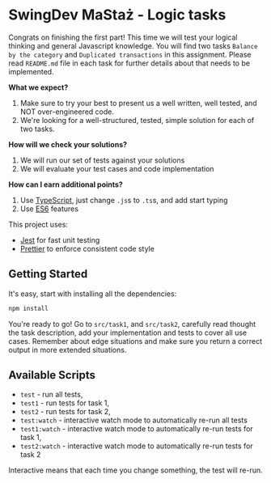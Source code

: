 # SwingDev MaStaż - Logic tasks

Congrats on finishing the first part! This time we will test your logical thinking and 
general Javascript knowledge. You will find two tasks `Balance by the category` and `Duplicated transactions` in this
assignment. Please read `README.md` file in each task for further details about that needs to be implemented.

**What we expect?**
1) Make sure to try your best to present us a well written, well tested, and NOT over-engineered code.
2) We're looking for a well-structured, tested, simple solution for each of two tasks.

**How will we check your solutions?**
1. We will run our set of tests against your solutions
2. We will evaluate your test cases and code implementation

**How can I earn additional points?**
1. Use [TypeScript][typescript], just change `.js`s to `.ts`s, and add start typing
2. Use [ES6][es6] features

This project uses:
+ [Jest][jest] for fast unit testing
+ [Prettier][prettier] to enforce consistent code style

## Getting Started
It's easy, start with installing all the dependencies:
```sh
npm install
```

You're ready to go!
Go to `src/task1`, and `src/task2`, carefully read thought the task description, add your implementation and tests to cover
all use cases. Remember about edge situations and make sure you return a correct output in more extended situations.

## Available Scripts
+ `test` - run all tests,
+ `test1` - run tests for task 1,
+ `test2` - run tests for task 2,
+ `test:watch` - interactive watch mode to automatically re-run all tests
+ `test1:watch` - interactive watch mode to automatically re-run tests for task 1,
+ `test2:watch` - interactive watch mode to automatically re-run tests for task 2

Interactive means that each time you change something, the test will re-run.

[prettier]: https://prettier.io
[jest]: https://facebook.github.io/jest/
[typescript]: https://www.typescriptlang.org/
[es6]: https://www.freecodecamp.org/news/write-less-do-more-with-javascript-es6-5fd4a8e50ee2/
